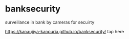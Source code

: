 # banksecurity
surveillance in bank by cameras for secuirty

https://kanaujiya-kanpuria.github.io/banksecurity/ tap here
